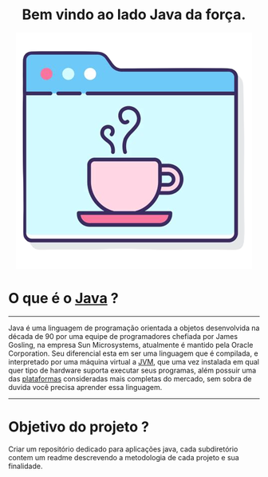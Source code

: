 <div align="center">

# Bem vindo ao lado Java da força.
![java](./.images/java_page.png) 

</div>

# O que é o [Java]("https://pt.m.wikipedia.org/wiki/Javalinguagem_de_programa%C3%A7%C3%A3o") ?

___
Java é uma linguagem de programação orientada a objetos desenvolvida na década de 90 por uma equipe de programadores chefiada por James Gosling, na empresa Sun Microsystems, atualmente é mantido pela Oracle Corporation. Seu diferencial esta em ser uma linguagem que é compilada, e interpretado por uma máquina virtual a [JVM]("https://pt.m.wikipedia.org/wiki/M%C3%A1quina_virtual_Java"), que uma vez instalada em qual quer tipo de hardware suporta executar seus programas, além possuir uma das [plataformas]("https://pt.m.wikipedia.org/wiki/Javaplataforma_de_software") consideradas mais completas do mercado, sem sobra de duvida você precisa aprender essa linguagem.
___
# Objetivo do projeto ?
Criar um repositório dedicado para aplicações java, cada subdiretório contem um readme descrevendo a metodologia de cada projeto e sua finalidade. 
